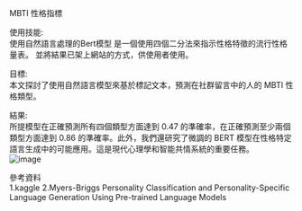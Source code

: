 MBTI 性格指標  

使用技能:  
使用自然語言處理的Bert模型
是一個使用四個二分法來指示性格特徵的流行性格量表。
並將結果已架上網站的方式，供使用者使用。  

目標:  
本文探討了使用自然語言模型來基於標記文本，預測在社群留言中的人的 MBTI 性格類型。  

結果:  
所提模型在正確預測所有四個類型方面達到 0.47 的準確率，在正確預測至少兩個類型方面達到 0.86 的準確率。此外，我們還研究了微調的 BERT 模型在性格特定語言生成中的可能應用。這是現代心理學和智能共情系統的重要任務。  
![image]()


參考資料  
1.kaggle
2.Myers-Briggs Personality Classification and Personality-Specific Language Generation Using Pre-trained Language Models
